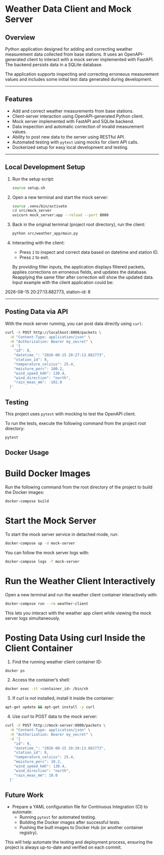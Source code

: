# Weather Data Client and Mock Server

## Overview

Python application designed for adding and correcting weather measurement data collected from base stations. It uses an OpenAPI-generated client to interact with a mock server implemented with FastAPI. The backend persists data in a SQLite database.

The application supports inspecting and correcting erroneous measurement values and includes some initial test data generated during development.

---

## Features

- Add and correct weather measurements from base stations.
- Client-server interaction using OpenAPI-generated Python client.
- Mock server implemented with FastAPI and SQLite backend.
- Data inspection and automatic correction of invalid measurement values.
- Ability to post new data to the server using RESTful API.
- Automated testing with `pytest` using mocks for client API calls.
- Dockerized setup for easy local development and testing.

---

## Local Development Setup

1. Run the setup script:

    ```bash
    source setup.sh
    ```

2. Open a new terminal and start the mock server:

    ```bash
    source .venv/bin/activate
    cd src/mock_server
    uvicorn mock_server:app --reload --port 8000
    ```

3. Back in the original terminal (project root directory), run the client:

    ```bash
    python src/weather_app/main.py
    ```

4. Interacting with the client:

    - Press `1` to inspect and correct data based on datetime and station ID.
    - Press `2` to exit.

    By providing filter inputs, the application displays filtered packets, applies corrections on erroneous fields, and updates the database. Reapplying the same filter after correction will show the updated data. Input example with the client application could be:

2026-08-15 20:27:13.882773, station-id: 8

---

## Posting Data via API

With the mock server running, you can post data directly using `curl`:

```bash
curl -X POST http://localhost:8000/packets \
  -H "Content-Type: application/json" \
  -H "Authorization: Bearer my_secret" \
  -d '{
    "id": 8,
    "datetime_": "2026-08-15 20:27:13.882773",
    "station_id": 8,
    "temperature_celsius": 25.4,
    "moisture_perc": 100.2,
    "wind_speed_kmh": 130.4,
    "wind_direction": "north",
    "rain_meas_mm": -102.0
  }'
```

## Testing

This project uses `pytest` with mocking to test the OpenAPI client.

To run the tests, execute the following command from the project root directory:

```bash
pytest
```

## Docker Usage
# Build Docker Images

Run the following command from the root directory of the project to build the Docker images:

```bash
docker-compose build
```

# Start the Mock Server
To start the mock server service in detached mode, run:

```bash
docker-compose up -d mock-server
```

You can follow the mock server logs with:
```bash
docker-compose logs -f mock-server
```

# Run the Weather Client Interactively
Open a new terminal and run the weather client container interactively with:
```bash
docker-compose run --rm weather-client
```
This lets you interact with the weather app client while viewing the mock server logs simultaneously.

# Posting Data Using curl Inside the Client Container
1. Find the running weather client container ID:

```bash
docker ps
```

2. Access the container’s shell:
```bash
docker exec -it <container_id> /bin/sh
```

3. If curl is not installed, install it inside the container:
```bash
apt-get update && apt-get install -y curl
```

4. Use curl to POST data to the mock server:
```bash
curl -X POST http://mock-server:8000/packets \
  -H "Content-Type: application/json" \
  -H "Authorization: Bearer my_secret" \
  -d '{
    "id": 9,
    "datetime_": "2026-08-15 20:28:13.882773",
    "station_id": 8,
    "temperature_celsius": 25.4,
    "moisture_perc": 10.2,
    "wind_speed_kmh": 130.4,
    "wind_direction": "north",
    "rain_meas_mm": 10.0
  }'
```

## Future Work

- Prepare a YAML configuration file for Continuous Integration (CI) to automate:
  - Running `pytest` for automated testing.
  - Building the Docker images after successful tests.
  - Pushing the built images to Docker Hub (or another container registry).

This will help automate the testing and deployment process, ensuring the project is always up-to-date and verified on each commit.


